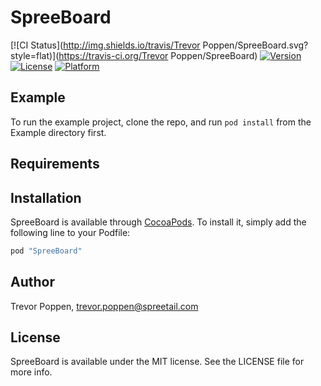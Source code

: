 # SpreeBoard

[![CI Status](http://img.shields.io/travis/Trevor Poppen/SpreeBoard.svg?style=flat)](https://travis-ci.org/Trevor Poppen/SpreeBoard)
[![Version](https://img.shields.io/cocoapods/v/SpreeBoard.svg?style=flat)](http://cocoapods.org/pods/SpreeBoard)
[![License](https://img.shields.io/cocoapods/l/SpreeBoard.svg?style=flat)](http://cocoapods.org/pods/SpreeBoard)
[![Platform](https://img.shields.io/cocoapods/p/SpreeBoard.svg?style=flat)](http://cocoapods.org/pods/SpreeBoard)

## Example

To run the example project, clone the repo, and run `pod install` from the Example directory first.

## Requirements

## Installation

SpreeBoard is available through [CocoaPods](http://cocoapods.org). To install
it, simply add the following line to your Podfile:

```ruby
pod "SpreeBoard"
```

## Author

Trevor Poppen, trevor.poppen@spreetail.com

## License

SpreeBoard is available under the MIT license. See the LICENSE file for more info.
